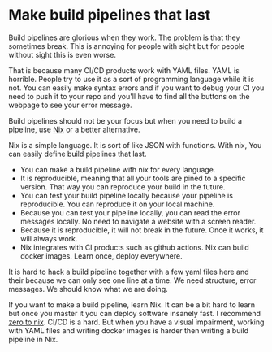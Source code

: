 # Make build pipelines that last

Build pipelines are glorious when they work.
The problem is that they sometimes break. 
This is annoying for people with sight but for people without sight this is even worse.

That is because many CI/CD products work with YAML files.
YAML is horrible. People try to use it as a sort of programming language while it is not.
You can easily make syntax errors and if you want to debug your CI you need to push it to your repo and you'll have to find all the buttons on the webpage to see your error message.

Build pipelines should not be your focus but when you need to build a pipeline, use [Nix](https://nixos.org) or a better alternative.

Nix is a simple language. It is sort of like JSON with functions.
With nix, You can easily define build pipelines that last.

- You can make a build pipeline with nix for every language.
- It is reproducible, meaning that all your tools are pined to a specific version. That way you can reproduce your build in the future.
- You can test your build pipeline locally because your pipeline is reproducible. You can reproduce it on your local machine.
- Because you can test your pipeline locally, you can read the error messages locally. No need to navigate a website with a screen reader.
- Because it is reproducible, it will not break in the future. Once it works, it will always work.
- Nix integrates with CI products such as github actions. Nix can build docker images. Learn once, deploy everywhere.

It is hard to hack a build pipeline together with a few yaml files here and their because we can only see one line at a time.
We need structure, error messages. We should know what we are doing.

If you want to make a build pipeline, learn Nix. It can be a bit hard to learn but once you master it you can deploy software insanely fast.
I recommend [zero to nix](https://zero-to-nix.com). 
CI/CD is a hard. But when you have a visual impairment, working with YAML files and writing docker images is harder then writing a build pipeline in Nix.
